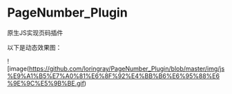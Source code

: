 # PageNumber_Plugin
原生JS实现页码插件

以下是动态效果图：

![image(https://github.com/loringray/PageNumber_Plugin/blob/master/img/js%E9%A1%B5%E7%A0%81%E6%8F%92%E4%BB%B6%E6%95%88%E6%9E%9C%E5%9B%BE.gif)
